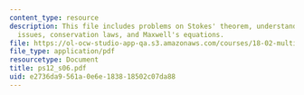 ```yaml
---
content_type: resource
description: This file includes problems on Stokes' theorem, understanding curl, topological
  issues, conservation laws, and Maxwell's equations.
file: https://ol-ocw-studio-app-qa.s3.amazonaws.com/courses/18-02-multivariable-calculus-spring-2006/e2736da9561a0e6e183818502c07da88_ps12_s06.pdf
file_type: application/pdf
resourcetype: Document
title: ps12_s06.pdf
uid: e2736da9-561a-0e6e-1838-18502c07da88
---
```

